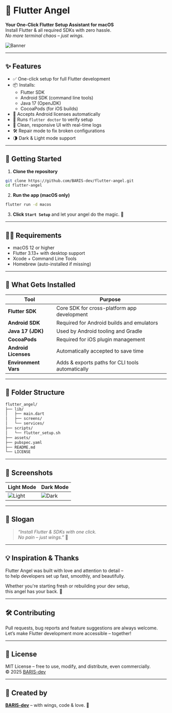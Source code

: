 # 🪽 Flutter Angel

**Your One-Click Flutter Setup Assistant for macOS**  
Install Flutter & all required SDKs with zero hassle.  
_No more terminal chaos – just wings._

![Banner](assets/banner.png)

---

## ✨ Features

- ✅ One-click setup for full Flutter development
- 📦 Installs:
  - Flutter SDK
  - Android SDK (command line tools)
  - Java 17 (OpenJDK)
  - CocoaPods (for iOS builds)
- 🤖 Accepts Android licenses automatically
- 🔧 Runs `flutter doctor` to verify setup
- 💬 Clean, responsive UI with real-time logs
- 🛠️ Repair mode to fix broken configurations
- 🌗 Dark & Light mode support

---

## 🚀 Getting Started

1. **Clone the repository**

```bash
git clone https://github.com/BARIS-dev/flutter-angel.git
cd flutter-angel
```

2. **Run the app (macOS only)**

```bash
flutter run -d macos
```

3. **Click `Start Setup`** and let your angel do the magic. 🪽

---

## 🧙‍♂️ Requirements

- macOS 12 or higher
- Flutter 3.13+ with desktop support
- Xcode + Command Line Tools
- Homebrew (auto-installed if missing)

---

## 🧰 What Gets Installed

| Tool               | Purpose                                                |
|--------------------|--------------------------------------------------------|
| **Flutter SDK**     | Core SDK for cross-platform app development           |
| **Android SDK**     | Required for Android builds and emulators             |
| **Java 17 (JDK)**   | Used by Android tooling and Gradle                    |
| **CocoaPods**       | Required for iOS plugin management                    |
| **Android Licenses**| Automatically accepted to save time                   |
| **Environment Vars**| Adds & exports paths for CLI tools automatically      |

---

## 📁 Folder Structure

```bash
flutter_angel/
├── lib/
│   ├── main.dart
│   ├── screens/
│   └── services/
├── scripts/
│   └── flutter_setup.sh
├── assets/
├── pubspec.yaml
├── README.md
└── LICENSE
```

---

## 📸 Screenshots

| Light Mode                               | Dark Mode                                |
|------------------------------------------|-------------------------------------------|
| ![Light](assets/screenshot-light.png)    | ![Dark](assets/screenshot-dark.png)       |

---

## 💌 Slogan

> _“Install Flutter & SDKs with one click.  
> No pain – just wings.”_ 🪽

---

## 💡 Inspiration & Thanks

Flutter Angel was built with love and attention to detail –  
to help developers set up fast, smoothly, and beautifully.

Whether you're starting fresh or rebuilding your dev setup,  
this angel has your back. 🫶

---

## 🛠 Contributing

Pull requests, bug reports and feature suggestions are always welcome.  
Let’s make Flutter development more accessible – together!

---

## 📄 License

MIT License – free to use, modify, and distribute, even commercially.  
© 2025 [BARIS-dev](https://github.com/BARIS-dev)

---

## 💖 Created by

[**BARIS-dev**](https://github.com/BARIS-dev) – with wings, code & love. 🪽
